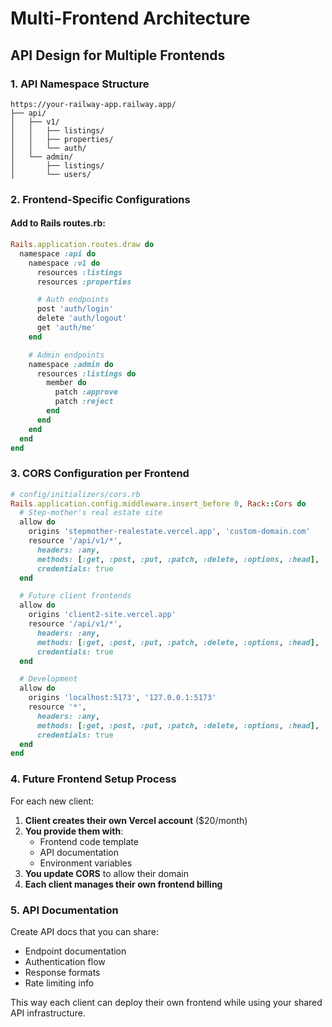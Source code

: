 # Multi-Frontend Architecture

## API Design for Multiple Frontends

### 1. API Namespace Structure

```
https://your-railway-app.railway.app/
├── api/
│   ├── v1/
│   │   ├── listings/
│   │   ├── properties/
│   │   └── auth/
│   └── admin/
│       ├── listings/
│       └── users/
```

### 2. Frontend-Specific Configurations

#### Add to Rails routes.rb:

```ruby
Rails.application.routes.draw do
  namespace :api do
    namespace :v1 do
      resources :listings
      resources :properties

      # Auth endpoints
      post 'auth/login'
      delete 'auth/logout'
      get 'auth/me'
    end

    # Admin endpoints
    namespace :admin do
      resources :listings do
        member do
          patch :approve
          patch :reject
        end
      end
    end
  end
end
```

### 3. CORS Configuration per Frontend

```ruby
# config/initializers/cors.rb
Rails.application.config.middleware.insert_before 0, Rack::Cors do
  # Step-mother's real estate site
  allow do
    origins 'stepmother-realestate.vercel.app', 'custom-domain.com'
    resource '/api/v1/*',
      headers: :any,
      methods: [:get, :post, :put, :patch, :delete, :options, :head],
      credentials: true
  end

  # Future client frontends
  allow do
    origins 'client2-site.vercel.app'
    resource '/api/v1/*',
      headers: :any,
      methods: [:get, :post, :put, :patch, :delete, :options, :head],
      credentials: true
  end

  # Development
  allow do
    origins 'localhost:5173', '127.0.0.1:5173'
    resource '*',
      headers: :any,
      methods: [:get, :post, :put, :patch, :delete, :options, :head],
      credentials: true
  end
end
```

### 4. Future Frontend Setup Process

For each new client:

1. **Client creates their own Vercel account** ($20/month)
2. **You provide them with**:
   - Frontend code template
   - API documentation
   - Environment variables
3. **You update CORS** to allow their domain
4. **Each client manages their own frontend billing**

### 5. API Documentation

Create API docs that you can share:

- Endpoint documentation
- Authentication flow
- Response formats
- Rate limiting info

This way each client can deploy their own frontend while using your shared API infrastructure.
